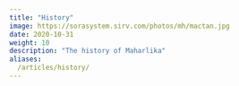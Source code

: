 ```yaml
---
title: "History"
image: https://sorasystem.sirv.com/photos/mh/mactan.jpg
date: 2020-10-31
weight: 10
description: "The history of Maharlika"
aliases:
  /articles/history/
---
```


<!-- The history of Maharlika  -->